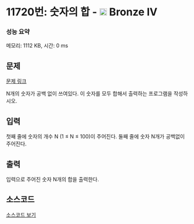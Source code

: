 # 11720번: 숫자의 합 - <img src="https://static.solved.ac/tier_small/2.svg" style="height:20px" /> Bronze IV

<!-- performance -->
### 성능 요약
메모리: 1112 KB, 시간: 0 ms
<!-- end -->

## 문제

[문제 링크](https://boj.kr/11720)

<p>N개의 숫자가 공백 없이 쓰여있다. 이 숫자를 모두 합해서 출력하는 프로그램을 작성하시오.</p>

## 입력

<p>첫째 줄에 숫자의 개수 N (1 ≤ N ≤ 100)이 주어진다. 둘째 줄에 숫자 N개가 공백없이 주어진다.</p>

## 출력

<p>입력으로 주어진 숫자 N개의 합을 출력한다.</p>

## 소스코드

[소스코드 보기](숫자의%20합.c)